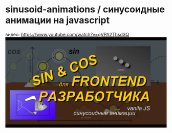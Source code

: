 # sinusoid-animations / синусоидные анимации на javascript
видео: https://www.youtube.com/watch?v=gVPA2Thsd3Q
<img src="./cover.jpg">

